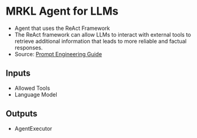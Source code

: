 # MRKL Agent for LLMs
- Agent that uses the ReAct Framework 
- The ReAct framework can allow LLMs to interact with external tools to retrieve additional information that leads to more reliable and factual responses. 
- Source: [Prompt Engineering Guide](https://www.promptingguide.ai/techniques/react)
## Inputs 
- Allowed Tools
- Language Model
## Outputs
- AgentExecutor
